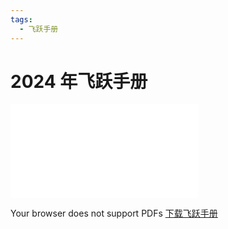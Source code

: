 ```yaml
---
tags:
  - 飞跃手册
---
```



# 2024 年飞跃手册
   
<style>
        .pdf-container {
            width: 100%;
            height: 100vh;
            overflow: auto;
        }
        .pdf-container object {
            width: 100%;
            height: 100%;
        }
</style>

<div class="pdf-container">
    <object data="2024.pdf" type="application/pdf" aria-labelledby="PDF document">
        <embed src="2024.pdf" type="application/pdf" />
        <p>
            Your browser does not support PDFs
            <a href="2024.pdf" class="image fit">下载飞跃手册</a>
        </p>
    </object>
</div>
